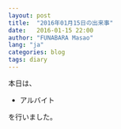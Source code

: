 ```yaml
---
layout: post
title:  "2016年01月15日の出来事"
date:   2016-01-15 22:00
author: "FUNABARA Masao"
lang: "ja"
categories: blog
tags: diary
---
```


本日は、

* アルバイト

を行いました。

